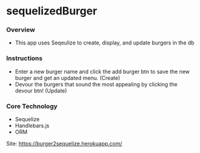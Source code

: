 # sequelizedBurger

### Overview

- This app uses Seqeulize to create, display, and update burgers in the db

### Instructions

- Enter a new burger name and click the add burger btn to save the new burger and get an updated menu. (Create)
- Devour the burgers that sound the most appealing by clicking the devour btn! (Update)

### Core Technology

- Sequelize
- Handlebars.js
- ORM

Site: https://burger2sequelize.herokuapp.com/
